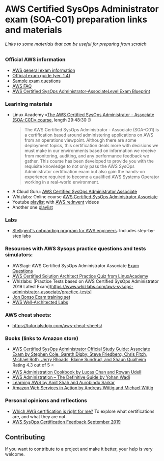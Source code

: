 # AWS Certified SysOps Administrator exam (SOA-C01) preparation links and materials

###### Links to some materials that can be useful for preparing from scratch

### Official AWS information

* [AWS general exam information](https://aws.amazon.com/certification/certified-sysops-admin-associate/)
* [Official exam guide (ver. 1.4)](https://d1.awsstatic.com/training-and-certification/docs-sysops-associate/AWS_Certified_SysOps_Associate-Exam_Guide_EN_1.4.pdf)
* [Sample exam questions](https://d1.awsstatic.com/training-and-certification/docs-sysops-associate/AWS-Certified-SysOps-Administrator-Associate-Sample-Questions-v1.5_FINAL.pdf)
* [AWS FAQ](https://aws.amazon.com/faqs/)
* [AWS Certified SysOps Administrator-AssociateLevel Exam Blueprint](https://awstrainingandcertification.s3.amazonaws.com/production/AWS_certified_sysops_associate_blueprint.pdf)

### Learining materials
* Linux Academy «[The AWS Certified SysOps Administrator - Associate (SOA-C01)» course](https://linuxacademy.com/course/aws-certified-sys-ops-administrator-associate-soa-c-01), length 29:48:30 :alarm_clock:
   > The AWS Certified SysOps Administrator - Associate (SOA-C01) is a certification based around administering applications on AWS from an operations viewpoint. Although there are some deployment topics, this certification deals more with decisions we must make in our environments based on information we receive from monitoring, auditing, and any performance feedback we gather.
   This course has been developed to provide you with the requisite knowledge to not only pass the AWS SysOps Administrator certification exam but also gain the hands-on experience required to become a qualified AWS Systems Operator working in a real-world environment.
* A Cloud Guru: [AWS Certified SysOps Administrator Associate](https://acloud.guru/learn/aws-certified-sysops-administrator-associate)
* Whizlabs: Online course [AWS Certified SysOps Administrator Associate](https://www.whizlabs.com/aws-sysops-administrator-associate/online-course/)
* Youtube [playlist](https://www.youtube.com/playlist?list=PLfdXiRn7u6nGYo-XzF4NnKaeFOuBJWHCP) with [AWS re:Invent](https://aws.amazon.com/new/reinvent/) videos
* Another one [playlist](https://www.youtube.com/playlist?list=PLLn7PRsPqrpueDJA5ETpqGjBzDZPJ3CNt)

### Labs
* [Stelligent's onboarding program for AWS engineers](https://github.com/stelligent/stelligent-u). Includes step-by-step labs  

### Resources with AWS Sysops practice questions and tests simulators:
* AWSlagi: AWS Certified SysOps Administrator Associate [Exam Questions](https://www.awslagi.com/aws-sysops-associate-guarantee-part-overview)
* [AWS Certified Solution Architect Practice Quiz from LinuxAcademy](http://quiz.linuxacademy.com/)
* Whizlabs: (Practice Tests based on AWS Certified SysOps Administrator 2019 Latest Exam](https://www.whizlabs.com/aws-sysops-administrator-associate/practice-tests]
* [Jon Bonso Exam training set](https://www.udemy.com/aws-certified-sysops-administrator-associate-practice-exams-soa-c01/)
* [AWS Well-Architected Labs](https://wellarchitectedlabs.com)
### AWS cheat sheets:
* https://tutorialsdojo.com/aws-cheat-sheets/


### Books (links to Amazon store)
* [AWS Certified SysOps Administrator Official Study Guide: Associate Exam by Stephen Cole, Gareth Digby, Steve Friedberg, Chris Fitch, Michael Roth, Jerry Rhoads, Blaine Sundrud, and Shaun Qualheim](https://www.amazon.com/Certified-SysOps-Administrator-Official-Study/dp/1119377420/) Rating 4.3 out of 5 :star:
* [AWS Administration Cookbook by Lucas Chan and Rowan Udell](https://www.amazon.com/AWS-SysOps-Cookbook-Practical-environments-ebook/dp/B07YLHJ3Y4)
* [AWS Administration – The Definitive Guide by Yohan Wadi](https://www.amazon.com/AWS-Administration-Definitive-infrastructure-Services-ebook/dp/B076JGXY1C)
* [Learning AWS by Amit Shah and Aurobindo Sarkar](https://www.amazon.com/Learning-AWS-responsive-applications-components-ebook/dp/B0771MYVDH)
* [Amazon Web Services in Action by Andreas Wittig and Michael Wittig](https://www.amazon.com/Amazon-Services-Action-Andreas-Wittig/dp/1617295116)



### Personal opinions and reflections
* [Which AWS certification is right for me?](https://info.acloud.guru/resources/which-aws-certification-should-i-take) To explore what certifications are, and what they are not.
* [AWS SysOps Certification Feedback September 2019](https://medium.com/@boringvoice/aws-sysops-certification-feedback-august-2019-1282dad23c02)

## Contributing
If you want to contribute to a project and make it better, your help is very welcome.
